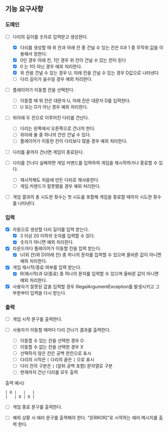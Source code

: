 ## 기능 요구사항

### 도메인

- [ ] 다리의 길이를 숫자로 입력받고 생성한다.
    - [x] 다리를 생성할 때 위 칸과 아래 칸 중 건널 수 있는 칸은 0과 1 중 무작위 값을 이용해서 정한다.
    - [x] 0인 경우 아래 칸, 1인 경우 위 칸이 건널 수 있는 칸이 된다
    - [x] 0 는 1이 아닌 경우 예외 처리한다.
    - [x] 위 칸을 건널 수 있는 경우 U, 아래 칸을 건널 수 있는 경우 D값으로 나타낸다
    - [ ] 다리 길이가 음수일 경우 예외 처리한다.

- [ ] 플레이어가 이동할 칸을 선택한다.
    - [ ] 이동할 때 위 칸은 대문자 U, 아래 칸은 대문자 D를 입력한다.
    - [ ] U 또는 D가 아닌 경우 예외 처리한다.

- [ ] 위아래 두 칸으로 이루어진 다리를 건넌다.
    - [ ] 다리는 왼쪽에서 오른쪽으로 건너야 한다.
    - [ ] 위아래 둘 중 하나의 칸만 건널 수 있다.
    - [ ] 플레이어가 이동한 칸이 다리보다 많을 경우 예외 처리한다.

- [ ] 다리를 끝까지 건너면 게임이 종료된다.

- [ ] 다리를 건너다 실패하면 게임 커맨드를 입력하여 게임을 재시작하거나 종료할 수 있다.
    - [ ] 재시작해도 처음에 만든 다리로 재사용한다.
    - [ ] 게임 커맨드가 잘못됐을 경우 예외 처리한다.

- [ ] 게임 결과의 총 시도한 횟수는 첫 시도를 포함해 게임을 종료할 때까지 시도한 횟수를 나타낸다.

### 입력

- [x] 자동으로 생성할 다리 길이를 입력 받는다.
    - [x] 3 이상 20 이하의 숫자를 입력할 수 있다.
    - [x] 숫자가 아니면 예외 처리한다.

- [x] 라운드마다 플레이어가 이동할 칸을 입력 받는다.
    - [x] U(위 칸)와 D(아래 칸) 중 하나의 문자를 입력할 수 있으며 올바른 값이 아니면 예외 처리한다.

- [x] 게임 재시작/종료 여부를 입력 받는다.
    - [x] R(재시작)과 Q(종료) 중 하나의 문자를 입력할 수 있으며 올바른 값이 아니면 예외 처리한다.

- [x] 사용자가 잘못된 값을 입력할 경우 IllegalArgumentException를 발생시키고 그 부분부터 입력을 다시 받는다.

### 출력

- [ ] 게임 시작 문구를 출력한다.

- [ ] 사용자가 이동할 때마다 다리 건너기 결과를 출력한다.
    - [ ] 이동할 수 있는 칸을 선택한 경우 O
    - [ ] 이동할 수 없는 칸을 선택한 경우 X
    - [ ] 선택하지 않은 칸은 공백 한칸으로 표시
    - [ ] 다리의 시작은 `[` 다리의 끝은 `]` 으로 표시
    - [ ] 다리 칸의 구분은 `|` (앞뒤 공백 포함) 문자열로 구분
    - [ ] 현재까지 건넌 다리를 모두 출력

출력 예시)
```
[ O |   |   ]
[   | O | O ] 
 ```

- [ ] 게임 종료 문구를 출력한다.

- [ ] 예외 상황 시 에러 문구를 출력해야 한다.  "[ERROR]"로 시작하는 에러 메시지를 출력 한다.
